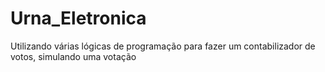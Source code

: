 # Urna_Eletronica
Utilizando várias lógicas de programação para fazer um contabilizador de votos, simulando uma votação 
